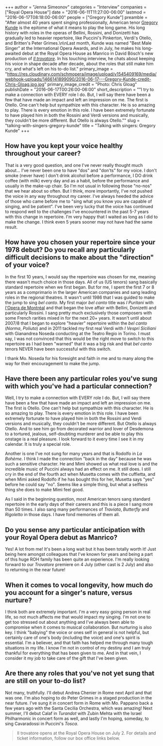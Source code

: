 +++
author = "Jenna Simeonov"
categories = "Interview"
companies = ["Royal Opera House"]
date = "2016-06-11T11:27:00-06:00"
lastmod = "2016-06-17T08:18:00-06:00"
people = ["Gregory Kunde"]
preamble = "After almost 40 years spent singing professionally, American tenor [Gregory Kunde](/scene/people/gregory-kunde/) is the epitome of what it means to play the long game. His long history with roles in the operas of Bellini, Rossini, and Donizetti has gradually led to heavier repertoire, like Puccini's Pinkerton, Verdi's Otello, and Britten's Peter Grimes.\n\nLast month, Kunde was named \"Best Male Singer\" at the International Opera Awards, and in July, he makes his long-awaited debut at the Royal Opera House as Manrico in David Bösch's new production of [*Il trovatore*](http://www.roh.org.uk/productions/il-trovatore-by-david-bosch). In his touching interview, he chats about keeping his voice in shape decade after decade, about the roles that still make him cry, and what's left on his to-do list."
primary_image = "https://res.cloudinary.com/schmopera/image/upload/v1545409169/media/webhook-uploads/1466141899090/2016-06-17---Gregory-Kunde-credit-Chris-Gloag.jpg.jpg"
primary_image_credit = "Photo: Chris Gloag"
publishDate = "2016-06-17T00:26:00-06:00"
short_description = "&quot;I try to make a connection with EVERY role I do. But, I will say there have been a few that have made an impact and left an impression on me. The first is Otello. One can&#039;t help but sympathize with this character. He is so amazing to play. There is every emotion in this role. I have been extremely fortunate to have played him in both the Rossini and Verdi versions and musically, they couldn&#039;t be more different. But Otello is always Otello.&quot;"
slug = "talking-with-singers-gregory-kunde"
title = "Talking with singers: Gregory Kunde"
+++

## How have you kept your voice healthy throughout your career?

That is a very good question, and one I've never really thought much about... I've never been one to have "dos" and "don'ts" for my voice. I don't smoke (never have) I don't drink alcohol before a performance, I DO drink coffee (with milk) every day and as a habit, before the performance and usually in the make-up chair. So I'm not usual in following those "no-nos" that we hear about so often. But I think, more importantly, I've not pushed the voice in any way throughout my career. I've always heeded the advice of those who came before me to "sing what you know you are capable of singing, and be patient". I've been very lucky that the voice has continued to respond well to the challenges I've encountered in the past 5-7 years with this change in repertoire. I'm very happy that I waited as long as I did to make the change. I think even 5 years sooner may not have had the same result. 

## How have you chosen your repertoire since your 1978 debut? Do you recall any particularly difficult decisions to make about the "direction" of your voice?

In the first 10 years, I would say the repertoire was chosen for me, meaning there wasn't much choice in those days. All of us (US tenors) sang basically standard repertoire when we first began. But for me, I spent the first 7 or 8 years as a comprimario in the larger American companies and sang leading roles in the regional theatres. It wasn't until 1986 that I was guided to make the jump to sing *bel canto*. My first major *bel canto* title was *I Puritani* with [l'Opera de Montréal](/scene/companies/lopera-de-montreal/) and that began the love affair with Bellini, Donizetti and particularly Rossini. I sang pretty much exclusively those composers with some French rarities mixed in for the next 20+ years. It wasn't until about 2007/8 that I began to explore "heavier" repertoire within the *bel canto* (*Norma*, *Poliuto*) and in 2011 tackled my first real Verdi with *I Vespri Siciliani* with Gianandrea Noseda conducting at the Teatro Regio in Torino. I must say, I was not convinced that this would be the right move to switch to this repertoire as I had been "warned" that it was a big risk and that *bel canto* tenors NEVER have been successful with this switch. 

I thank Mo. Noseda for his foresight and faith in me and to many along the way for their encouragement to make the jump. 

## Have there been any particular roles you've sung with which you've had a particular connection?

Well, I try to make a connection with EVERY role I do. But, I will say there have been a few that have made an impact and left an impression on me. The first is Otello. One can't help but sympathize with this character. He is so amazing to play. There is every emotion in this role. I have been extremely fortunate to have played him in both the Rossini and Verdi versions and musically, they couldn't be more different. But Otello is always Otello. And to see him go from decorated warrior and lover of Desdemona to a tortured, jealous, self-doubting murderer and be able to play this onstage is a real pleasure. I look forward to it every time I see it in my calendar. It is truly a special role. 

Another is one I've not sung for many years and that is Rodolfo in *La Bohème*. I think I made the connection "back in the day" because he was such a sensitive character. He and Mimì showed us what real love is and the incredible music of Puccini always had an effect on me. It still does. I still cry in the end of the fourth act when Musetta comes with the cuffietta, and when Mimì asked Rodolfo if he has bought this for her, Musetta says "yes" before he could say "no". Seems like a simple thing, but what a selfless thing she does to make Mimì feel good. 

As I said in the beginning question, most American tenors sang standard repertoire in the early days of their careers and this is a piece I sang more than 50 times.  I also sang many performances of *Traviata*, *Butterfly* and *Rigoletto* in those days. I have fond memories of them all. 

## Do you sense any particular anticipation with your Royal Opera debut as Manrico?

Yes! A lot from me! It's been a long wait but it has been totally worth it! Just being here amongst colleagues that I've known for years and being a part of this huge ROH family has been quite an experience. I'm really looking forward to our *Trovatore* premiere on 4 July (other cast is 2 July) and also to returning in the near future! 

## When it comes to vocal longevity, how much do you account for a singer's nature, versus nurture?

I think both are extremely important. I'm a very easy going person in real life, so not much affects me that would impact my singing. I'm not one to get too stressed out about anything and I've always been able to compromise when it comes to musical collaboration. But nurturing is also key. I think "babying" the voice or ones self in general is not helpful, but certainly care of one's body (including the voice) and one's spirit is essential. I'm a believer, and that faith has helped me through many tough situations in my life. I know I'm not in control of my destiny and I am truly thankful for everything that has been given to me. And in that vein, I consider it my job to take care of the gift that I've been given. 

## Are there any roles that you've not yet sung that are still on your to-do list?

Not many, truthfully. I'll debut Andrea Chenier in Rome next April and that was one. I'm also hoping to do Peter Grimes in a staged production in the near future. I've sung it in concert form in Rome with Mo. Pappano back a few years ago with the Santa Cecilia Orchestra, which was amazing! Next summer, I'll debut Calaf in *Turandot* with Zubin Mehta with the Israel Philharmonic in concert form as well, and lastly I'm hoping, someday, to sing Cavaradossi in Puccini's *Tosca*. 

>Il trovatore opens at the Royal Opera House on July 2. For details and ticket information, follow our box office links below.
